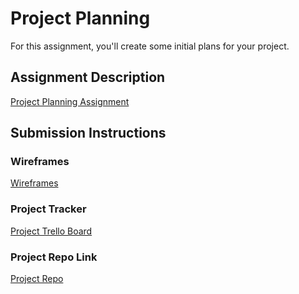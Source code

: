 # Project Planning
For this assignment, you'll create some initial plans for your project.

## Assignment Description
[Project Planning Assignment](https://education.launchcode.org/liftoff/modules/assignments/project-planning)

## Submission Instructions

### Wireframes

[Wireframes](https://jamboard.google.com/d/1y3vhj38W3uyFG5qM4tMtmf4KsX4_J-7W63-8npWnFcM/edit?usp=sharing)

### Project Tracker

[Project Trello Board](https://trello.com/b/rH0BzmBK/liftoff)
### Project Repo Link

[Project Repo](https://github.com/Zackarias00/recipe-app)
